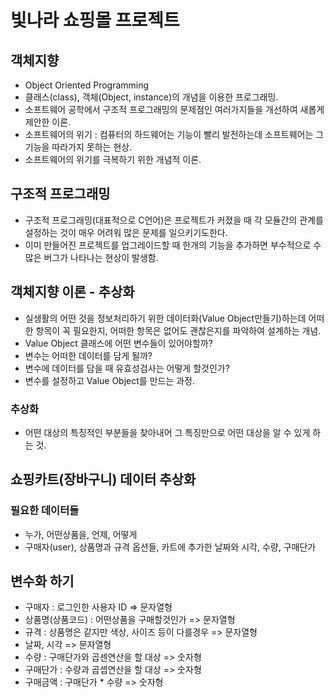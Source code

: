 # 빛나라 쇼핑몰 프로젝트

## 객체지향
* Object Oriented Programming
* 클래스(class), 객체(Object, instance)의 개념을 이용한 프로그래밍.
* 소프트웨어 공학에서 구조적 프로그래밍의 문제점인 여러가지들을 개선하여 새롭게 제안한 이론.
* 소프트웨어의 위기 : 컴퓨터의 하드웨어는 기능이 빨리 발전하는데 소프트웨어는 그 기능을 따라가지 못하는 현상.
* 소프트웨어의 위기를 극복하기 위한 개념적 이론.

## 구조적 프로그래밍
* 구조적 프로그래밍(대표적으로 C언어)은 프로젝트가 커졌을 때 각 모듈간의 관계를 설정하는 것이 매우 어려워 많은 문제를 일으키기도한다.
* 이미 만들어진 프로젝트를 업그레이드할 때 한개의 기능을 추가하면 부수적으로 수많은 버그가 나타나는 현상이 발생함.

## 객체지향 이론 - 추상화
* 실생활의 어떤 것을 정보처리하기 위한 데이터화(Value Object만들기)하는데 어떠한 항목이 꼭 필요한지, 어떠한 항목은 없어도 괜찮은지를 파악하여 설계하는 개념.
* Value Object 클래스에 어떤 변수들이 있어야할까?
* 변수는 어떠한 데이터를 담게 될까?
* 변수에 데이터를 담을 때 유효성검사는 어떻게 할것인가?
* 변수를 설정하고 Value Object를 만드는 과정.

### 추상화
* 어떤 대상의 특징적인 부분들을 찾아내어 그 특징만으로 어떤 대상을 알 수 있게 하는 것.

## 쇼핑카트(장바구니) 데이터 추상화
### 필요한 데이터들
* 누가, 어떤상품을, 언제, 어떻게
* 구매자(user), 상품명과 규격 옵션들, 카트에 추가한 날짜와 시각, 수량, 구매단가

## 변수화 하기
* 구매자 : 로그인한 사용자 ID => 문자열형
* 상품명(상품코드) : 어떤상품을 구매할것인가        => 문자열형
* 규격 : 상품명은 같지만 색상, 사이즈 등이 다를경우 => 문자열형
* 날짜, 시각 										=> 문자열형
* 수량 : 구매단가와 곱센연산을 할 대상 				=> 숫자형
* 구매단가 : 수량과 곱셉연산을 할 대상 				=> 숫자형
* 구매금액 : 구매단가 * 수량 						=> 숫자형